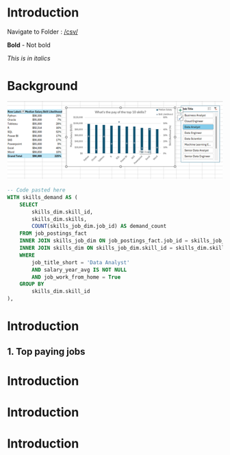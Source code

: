 # Introduction
Navigate to Folder : [/csv/](/csv/)

**Bold** - Not bold

*This is in italics*
# Background
![Top Paying Roles](assets\image.png)
```sql
-- Code pasted here
WITH skills_demand AS (
    SELECT
        skills_dim.skill_id,
        skills_dim.skills,
        COUNT(skills_job_dim.job_id) AS demand_count
    FROM job_postings_fact
    INNER JOIN skills_job_dim ON job_postings_fact.job_id = skills_job_dim.job_id
    INNER JOIN skills_dim ON skills_job_dim.skill_id = skills_dim.skill_id
    WHERE
        job_title_short = 'Data Analyst' 
        AND salary_year_avg IS NOT NULL
        AND job_work_from_home = True 
    GROUP BY
        skills_dim.skill_id
), 
```
# Introduction
## 1. Top paying jobs
# Introduction
# Introduction
# Introduction
